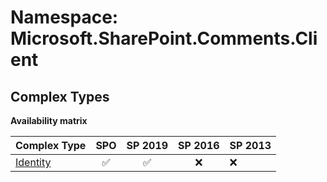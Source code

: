 # Namespace: Microsoft.SharePoint.Comments.Client

## Complex Types

**Availability matrix**

Complex Type | SPO | SP 2019 | SP 2016 | SP 2013
----------|:---:|:-------:|:-------:|:-------
[Identity](./ComplexTypes/Identity.md) | ✅ | ✅ | ❌ | ❌